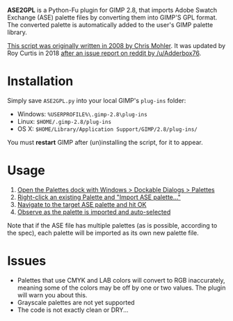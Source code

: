 **ASE2GPL** is a Python-Fu plugin for GIMP 2.8, that imports Adobe Swatch Exchange (ASE)
palette files by converting them into GIMP'S GPL format. The converted palette is
automatically added to the user's GIMP palette library.

[This script was originally written in 2008 by Chris Mohler][ORIGINAL]. It was updated by
Roy Curtis in 2018 [after an issue report on reddit by /u/Adderbox76][REDDIT].

# Installation

Simply save `ASE2GPL.py` into your local GIMP's `plug-ins` folder:

* Windows: `%USERPROFILE%\.gimp-2.8\plug-ins`
* Linux: `$HOME/.gimp-2.8/plug-ins`
* OS X: `$HOME/Library/Application Support/GIMP/2.8/plug-ins/`

You must **restart** GIMP after (un)installing the script, for it to appear.

# Usage

1. [Open the Palettes dock with Windows > Dockable Dialogs > Palettes][1]
2. [Right-click an existing Palette and "Import ASE palette..."][2]
3. [Navigate to the target ASE palette and hit OK][3]
4. [Observe as the palette is imported and auto-selected][4]

Note that if the ASE file has multiple palettes (as is possible, according to the spec),
each palette will be imported as its own new palette file.

# Issues

* Palettes that use CMYK and LAB colors will convert to RGB inaccurately, meaning some of
the colors may be off by one or two values. The plugin will warn you about this.
* Grayscale palettes are not yet supported
* The code is not exactly clean or DRY...

[ORIGINAL]: http://registry.gimp.org/node/10325
[REDDIT]: https://www.reddit.com/r/GIMP/comments/80t574/kuler_palettes_to_gpl/
[1]: https://i.imgur.com/lvaIRTi.jpg
[2]: https://i.imgur.com/BLrLMSo.jpg
[3]: https://i.imgur.com/fbsU3Rx.jpg
[4]: https://i.imgur.com/DgJ62g0.jpg